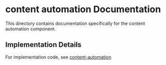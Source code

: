 # content automation Documentation

This directory contains documentation specifically for the content automation component.

## Implementation Details

For implementation code, see [content-automation](../../src/content-automation)
